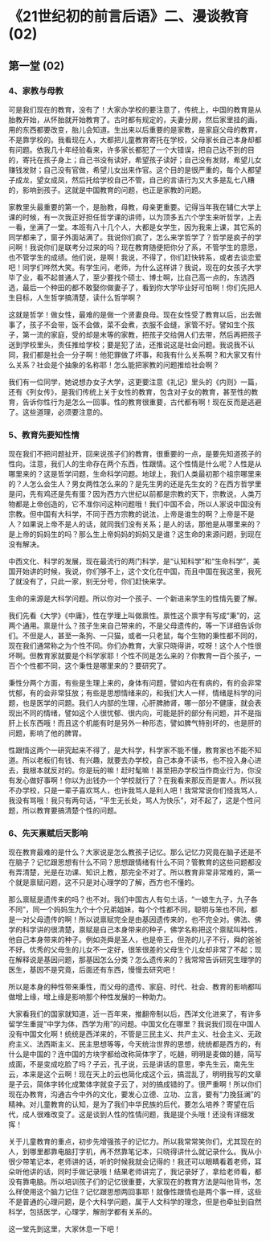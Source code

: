 # 《21世纪初的前言后语》二、漫谈教育 (02)

## 第一堂 (02)

### 4、家教与母教

可是我们现在的教育，没有了！大家办学校的要注意了，传统上，中国的教育是从胎教开始，从怀胎就开始教育了。古时都有规定的，夫妻分房，然后家里挂的画，用的东西都要改变，胎儿会知道。生出来以后重要的是家教，是家庭父母的教育，不是靠学校的。我看现在人，大都把儿童教育寄托在学校，父母家长自己本身却都有问题。依我几十年经验看来，许多家长都犯了一个大错误，把自己达不到的目的，寄托在孩子身上；自己书没有读好，希望孩子读好；自己没有发财，希望儿女赚钱发财；自己没有官做，希望儿女出来作官。这个目的是很严重的，每个人都望子成龙，望女成凤，然后托给学校自己不管，自己的言语行为又大多是乱七八糟的，影响到孩子。这就是中国教育的问题，也正是家教的问题。

家教里头最重要的第一个，是胎教，母教，母亲更重要。记得当年我在辅仁大学上课的时候，有一次我正好担任哲学课的讲师，以为顶多五六个学生来听哲学，上去一看，坐满了一堂。本班有八十几个人，大都是女学生，因为我来上课，其它系的同学都来了，窗子外面站满了。我说你们疯了，怎么来学哲学了？哲学是疯子的学问啊！我说你们是联考分过来的吗？现在教育随便把你分了系，不管学生的意愿，也不管学生的成绩。他们说，是啊！我说，不得了，你们赶快转系，或者去谈恋爱吧！同学们哗然大笑。有学生问，老师，为什么这样讲？我说，现在的女孩子大学毕了业，看不起普通人了，至少要找个硕士、博士啊，比自己高一点的，东选西选，最后一个种田的都不敢娶你做妻子了，看到你大学毕业好可怕啊！你们先把人生目标，人生哲学搞清楚，读什么哲学啊？

这就是哲学！做女性，最难的是做一个贤妻良母。现在女性受了教育以后，出去做事了，孩子不会带，饭不会做，菜不会煮，衣服不会缝，家管不好。譬如生个孩子，第一流的家庭，受的却是末等的家教，把孩子交给佣人们去带，然后再把孩子送到学校里头，责任推给学校；要是犯了法，还推说这是社会问题。我说我不认同，我们都是社会一分子啊！他犯罪做了坏事，和我有什么关系啊？和大家又有什么关系？社会是个抽象的名称耶！怎么能把家教的问题推给社会啊？

我们有一位同学，她说想办女子大学，这更要注意《礼记》里头的《内则》一篇，还有《列女传》，是我们传统上关于女性的教育，包含对子女的教育，甚至性的教育，告诉你性行为是怎么一回事。性的教育很重要，古代都有啊！现在反而是逃避了。这些道理，必须要注意的。

### 5、教育先要知性情

现在我们不把问题扯开，回来说孩子们的教育，很重要的一点，是要先知道孩子的性向。注意，我们人的生命存在两个东西，性跟情。这个性情是什么呢？人性是从哪里来的？这是哲学问题，生命科学问题。地球上，我们人类最初那个祖宗哪里来的？人怎么会生人？男女两性怎么来的？是先生男的还是先生女的？在西方哲学里是问，先有鸡还是先有蛋？因为西方六世纪以前都是宗教的天下，宗教说，人类万物都是上帝创造的，它不准你问这种问题哦！我们中国不会，所以人家说中国没有宗教。但中国有大科学，不同于西方宗教的说法，上帝是谁生的啊？上帝是不是人？如果说上帝不是人的话，就同我们没有关系；是人的话，那他是从哪里来的？是上帝的妈妈生的吗？那么生上帝妈妈的妈妈又是谁？这生命的来源问题，到现在没有解决。

中西文化、科学的发展，现在最流行的两门科学，是“认知科学”和“生命科学”，美国开始讲的时候，我说，你们够不上，这个文化在中国，而且中国在我这里，我死了就没有了，只此一家，别无分号，你们赶快来学。

生命的来源是大科学问题。所以你对一个孩子、一个新进来学生的性情先要了解。

我们先看《大学》《中庸》，性在学理上叫做禀性。禀性这个禀字有写成“秉”的，这两个通用。禀是什么？孩子生来自己带来的，不是父母遗传的，等一下详细告诉你们。不但是人，甚至一条狗、一只猫，或者一只老鼠，每个生物的秉性都不同的，现在我们通常称之为个性不同。你们办教育，大家只晓得讲，哎呀！这个人个性很坏啊。但教育家就要是个科学家耶！个性不同是怎么来的？你教育一百个孩子，一百个个性都不同，这个秉性是哪里来的？要研究了。

秉性分两个方面，有些是生理上来的，身体有问题，譬如内在有病的，有的会非常忧郁，有的会非常狂放；有些是思想情绪来的，和我们大人一样，情绪是科学的问题，也是医学的问题。我们人内部的生理，心肝脾肺肾，哪一部分不健康，就会表现出不同的情绪，譬如这个人很忧郁、很内向，可能是肝的部分有问题，并不是指肝上长东西哦！而且这个机能有时是另外一种形态，譬如脾气特别坏的，也是肝的问题，影响了他的脾胃。

性跟情这两个一研究起来不得了，是大科学，科学家不能不懂，教育家也不能不知道。所以老板们有钱、有兴趣，就要去办学校，自己本身不读书，也不投入身心进去，我根本就反对的。你是玩的嘛！赶时髦嘛！甚至把办学校当作商业行为，你没有发心做好事啊！你以为出钱办一个学校就行了？在我看来那反而是害人。所以我不办学校，只是一辈子喜欢骂人，也许我骂人是利人吧！我常常说你们怪我骂人，我没有骂哦！我只有两句话，“平生无长处，骂人为快乐”，对不起了，这是个性问题，所以教育要搞清楚个性的问题。

### 6、先天禀赋后天影响

现在教育最难的是什么？大家说是怎么教孩子记忆。那么记忆力究竟在脑子还是不在脑子？记忆跟思想有什么不同？思想跟情绪有什么不同？管教育的这些问题都没有弄清楚，光是在功课、知识上教，那完全不对了。所以教育非常非常难的，第一个就是禀赋问题，这不只是对心理学的了解，西方也不懂的。

那么禀赋是遗传来的吗？也不对。我们中国古人有句土话，“一娘生九子，九子各不同”，同一个妈妈生九个十个兄弟姐妹，每个个性都不同，聪明与笨也不同，都是一对父母遗传的啊！所以说禀赋完全是由基因遗传来的，也不完全对。佛法、佛学的科学讲的很清楚，禀赋是自己本身带来的种子，佛学名称把这个禀赋叫种性，他自己本身带来的种子。例如尧舜是圣人，也是帝王，但尧的儿子不行，舜的爸爸不好。优秀的父母生的儿女不一定好，很笨很差的父母生个儿女却非常了不起；现在解释说是基因问题，那基因怎么分类？怎么遗传来的？我常常告诉研究生理学的医生，基因不是究竟，后面还有东西，慢慢去研究吧！

所以是本身的种性带来秉性，而父母的遗传、家庭、时代、社会、教育的影响都叫做增上缘，增上缘是影响那个种性发展的一种助力。

大家看我们的国家就知道，近一百年来，推翻帝制以后，西洋文化进来了，有许多留学生重提“中学为体，西学为用”的问题。中国文化在哪里？我说我们现在中国人没有中国文化啊！统统是西洋来的，不管是三民主义、共产主义、社会主义、无政府主义、法西斯主义、民主思想等等，今天统治世界的思想，统统都是西方的，有什么是中国的？连中国的方块字都给改称简体字了，吃麺，明明是麦做的麺，简写成面，不是变成吃脸了吗？子云，孔子说，云是讲话的意思，李先生云，南先生云，本来是这个云啊！现在天上的云也简化成这个云，搞混乱了，明明我写的文章是子云，简体字转化成繁体字就变子云了，对的搞成错的了。很严重啊！所以你们现在办教育，沟通古今中外的文化，要发心立德、立功、立言，要有“力挽狂澜”的精神。对儿童教育的认知，是为了我们中华民族的后代，要怎么培养？寄望在后代，成人很难改变了。这是谈到人性的性情问题，我是提个头哦！还没有详细发挥！

关于儿童教育的重点，初步先增强孩子的记忆力。所以我常常笑你们，尤其现在的人，到哪里都靠电脑打字机，再不然靠笔记本，只晓得讲什么就记录什么。我从小很少带笔记本，老师讲的话，听的时候我就会记得的！我还可以眼睛看着老师，耳朵听他讲的话，同时手做记录哦！结果老师讲完了，我记录好了，拿给老师看，都没有靠电脑。所以培训孩子们的记忆很重要，大家现在的教育方法是叫他背书，怎么样使用这个脑力记住？记忆跟思想两回事耶！就像性跟情也是两个事一样，这些不是普通的心理问题，是个大科学问题，属于人文科学的理念，但是也牵扯到自然科学，包括医学，心理学，解剖学都有关系的。

这一堂先到这里，大家休息一下吧！

